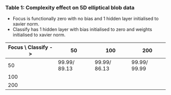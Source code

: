 ### Table 1: Complexity effect on 5D elliptical blob data
- Focus is functionally zero with no bias and 1 hidden layer initialised to xavier norm.
- Classify has 1 hidden layer with bias initialised to zero and weights initialised to xavier norm.

| Focus \\ Classify ->  | 50 | 100 | 200 |
|-------------------------|----|-----|------|
| 50  | 99.99/ 89.13 | 99.99/ 86.13 | 99.99/ 99.99|
| 100 | | | |
| 200 | | | |







